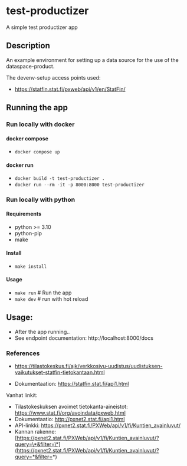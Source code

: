 # test-productizer

A simple test productizer app

## Description

An example environment for setting up a data source for the use of the dataspace-product.

The devenv-setup access points used:

- https://statfin.stat.fi/pxweb/api/v1/en/StatFin/

## Running the app

### Run locally with docker

#### docker compose

- `docker compose up`

#### docker run

- `docker build -t test-productizer .`
- `docker run --rm -it -p 8000:8000 test-productizer`

### Run locally with python

#### Requirements

- python >= 3.10
- python-pip
- make

#### Install

- `make install`

#### Usage

- `make run` # Run the app
- `make dev` # run with hot reload

## Usage:

- After the app running..
- See endpoint documentation: http://localhost:8000/docs

### References

- https://tilastokeskus.fi/ajk/verkkosivu-uudistus/uudistuksen-vaikutukset-statfin-tietokantaan.html

- Dokumentaation: https://statfin.stat.fi/api1.html

Vanhat linkit:

- Tilastokeskuksen avoimet tietokanta-aineistot: https://www.stat.fi/org/avoindata/pxweb.html
- Dokumentaatio: http://pxnet2.stat.fi/api1.html
- API-linkki: https://pxnet2.stat.fi/PXWeb/api/v1/fi/Kuntien_avainluvut/
- Kannan rakenne: [https://pxnet2.stat.fi/PXWeb/api/v1/fi/Kuntien_avainluvut/?query=\*&filter=\*](https://pxnet2.stat.fi/PXWeb/api/v1/fi/Kuntien_avainluvut/?query=*&filter=*)
